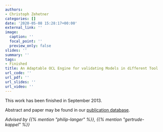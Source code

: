 ```yaml
---
authors:
- Christoph Zehetner
categories: []
date: '2020-05-08 15:28:17+00:00'
external_link: ''
image:
  caption: ''
  focal_point: ''
  preview_only: false
slides: ''
summary: ''
tags:
- Finished
title: An Adaptable OCL Engine for validating Models in different Tool Environments
url_code: ''
url_pdf: ''
url_slides: ''
url_video: ''
---
```


This work has been finished in September 2013.

Abstract and paper may be found in our <a class="external" href="http://publik.tuwien.ac.at/showentry.php?ID=223111&amp;lang=2">publication database</a>.

*Advised by {{% mention "philip-langer" %}}, {{% mention "gertrude-kappel" %}}*